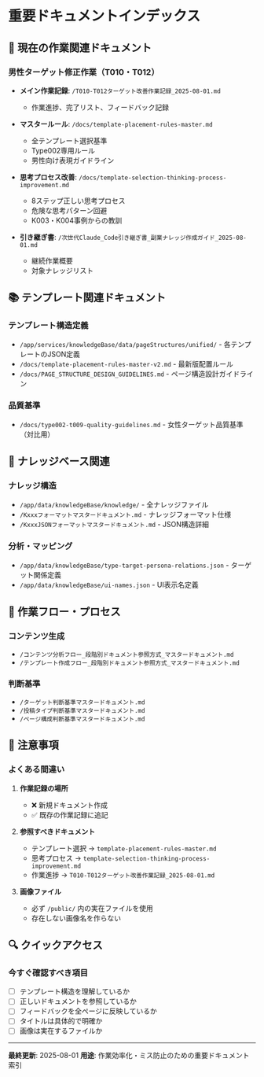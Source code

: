 # 重要ドキュメントインデックス

## 🎯 現在の作業関連ドキュメント

### 男性ターゲット修正作業（T010・T012）
- **メイン作業記録**: `/T010-T012ターゲット改善作業記録_2025-08-01.md`
  - 作業進捗、完了リスト、フィードバック記録
  
- **マスタールール**: `/docs/template-placement-rules-master.md`
  - 全テンプレート選択基準
  - Type002専用ルール
  - 男性向け表現ガイドライン
  
- **思考プロセス改善**: `/docs/template-selection-thinking-process-improvement.md`
  - 8ステップ正しい思考プロセス
  - 危険な思考パターン回避
  - K003・K004事例からの教訓

- **引き継ぎ書**: `/次世代Claude_Code引き継ぎ書_副業ナレッジ作成ガイド_2025-08-01.md`
  - 継続作業概要
  - 対象ナレッジリスト

## 📚 テンプレート関連ドキュメント

### テンプレート構造定義
- `/app/services/knowledgeBase/data/pageStructures/unified/` - 各テンプレートのJSON定義
- `/docs/template-placement-rules-master-v2.md` - 最新版配置ルール
- `/docs/PAGE_STRUCTURE_DESIGN_GUIDELINES.md` - ページ構造設計ガイドライン

### 品質基準
- `/docs/type002-t009-quality-guidelines.md` - 女性ターゲット品質基準（対比用）

## 🔧 ナレッジベース関連

### ナレッジ構造
- `/app/data/knowledgeBase/knowledge/` - 全ナレッジファイル
- `/Kxxxフォーマットマスタードキュメント.md` - ナレッジフォーマット仕様
- `/KxxxJSONフォーマットマスタードキュメント.md` - JSON構造詳細

### 分析・マッピング
- `/app/data/knowledgeBase/type-target-persona-relations.json` - ターゲット関係定義
- `/app/data/knowledgeBase/ui-names.json` - UI表示名定義

## 📝 作業フロー・プロセス

### コンテンツ生成
- `/コンテンツ分析フロー_段階別ドキュメント参照方式_マスタードキュメント.md`
- `/テンプレート作成フロー_段階別ドキュメント参照方式_マスタードキュメント.md`

### 判断基準
- `/ターゲット判断基準マスタードキュメント.md`
- `/投稿タイプ判断基準マスタードキュメント.md`
- `/ページ構成判断基準マスタードキュメント.md`

## 🚨 注意事項

### よくある間違い
1. **作業記録の場所**
   - ❌ 新規ドキュメント作成
   - ✅ 既存の作業記録に追記

2. **参照すべきドキュメント**
   - テンプレート選択 → `template-placement-rules-master.md`
   - 思考プロセス → `template-selection-thinking-process-improvement.md`
   - 作業進捗 → `T010-T012ターゲット改善作業記録_2025-08-01.md`

3. **画像ファイル**
   - 必ず `/public/` 内の実在ファイルを使用
   - 存在しない画像名を作らない

## 🔍 クイックアクセス

### 今すぐ確認すべき項目
- [ ] テンプレート構造を理解しているか
- [ ] 正しいドキュメントを参照しているか
- [ ] フィードバックを全ページに反映しているか
- [ ] タイトルは具体的で明確か
- [ ] 画像は実在するファイルか

---

**最終更新**: 2025-08-01
**用途**: 作業効率化・ミス防止のための重要ドキュメント索引